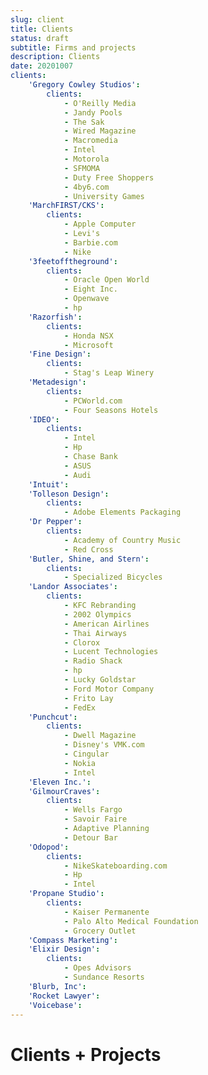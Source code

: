 ```yaml
---
slug: client
title: Clients
status: draft
subtitle: Firms and projects
description: Clients
date: 20201007
clients:
    'Gregory Cowley Studios':
        clients:
            - O'Reilly Media
            - Jandy Pools
            - The Sak
            - Wired Magazine
            - Macromedia
            - Intel
            - Motorola
            - SFMOMA
            - Duty Free Shoppers
            - 4by6.com
            - University Games
    'MarchFIRST/CKS':
        clients:
            - Apple Computer
            - Levi's
            - Barbie.com
            - Nike
    '3feetofftheground':
        clients:
            - Oracle Open World
            - Eight Inc.
            - Openwave
            - hp
    'Razorfish':
        clients:
            - Honda NSX
            - Microsoft
    'Fine Design':
        clients:
            - Stag's Leap Winery
    'Metadesign':
        clients:
            - PCWorld.com
            - Four Seasons Hotels
    'IDEO':
        clients:
            - Intel
            - Hp
            - Chase Bank
            - ASUS
            - Audi
    'Intuit':
    'Tolleson Design':
        clients:
            - Adobe Elements Packaging
    'Dr Pepper':
        clients:
            - Academy of Country Music
            - Red Cross
    'Butler, Shine, and Stern':
        clients:
            - Specialized Bicycles
    'Landor Associates':
        clients:
            - KFC Rebranding
            - 2002 Olympics
            - American Airlines
            - Thai Airways
            - Clorox
            - Lucent Technologies
            - Radio Shack
            - hp
            - Lucky Goldstar
            - Ford Motor Company
            - Frito Lay
            - FedEx
    'Punchcut':
        clients:
            - Dwell Magazine
            - Disney's VMK.com
            - Cingular
            - Nokia
            - Intel
    'Eleven Inc.':
    'GilmourCraves':
        clients:
            - Wells Fargo
            - Savoir Faire
            - Adaptive Planning
            - Detour Bar
    'Odopod':
        clients:
            - NikeSkateboarding.com
            - Hp
            - Intel
    'Propane Studio':
        clients:
            - Kaiser Permanente
            - Palo Alto Medical Foundation
            - Grocery Outlet
    'Compass Marketing':
    'Elixir Design':
        clients:
            - Opes Advisors
            - Sundance Resorts
    'Blurb, Inc':
    'Rocket Lawyer':
    'Voicebase':
---
```

# Clients + Projects

